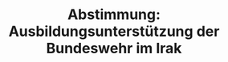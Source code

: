---
layout: abstimmung
title: "Abstimmung: Ausbildungsunterstützung der Bundeswehr im Irak"
categories:
 - Bundeswehr
 - Ausland
tags:
 - Kurdistan
 - Irak
 - Ausbildung
 - UN
abstimmung:
 legislaturperiode: 18
 bundestagssitzung: 215
 abstimmung: 2
links:
 - title: https://www.bundestag.de/parlament/plenum/abstimmung/abstimmung?id=453
   url: https://www.bundestag.de/parlament/plenum/abstimmung/abstimmung?id=453
 - title: http://www.abgeordnetenwatch.de/fortsetzung_der_ausbildungsunterstuetzung_im_irak-1105-848.html
   url: http://www.abgeordnetenwatch.de/fortsetzung_der_ausbildungsunterstuetzung_im_irak-1105-848.html
data:
 - title: Abstimmungsergebnis 20170126_2-data.pdf
   url: /res/abstimmungsliste/20170126_2-data.pdf
 - title: Abstimmungsergebnis 20170126_2_xls-data.csv
   url: /res/abstimmungsliste/analyses/20170126_2_xls-data.csv
documents:
 - title: Drucksache 18/10820.pdf
   url: http://dip21.bundestag.de/dip21/btd/18/108/1810820.pdf
   local: /res/abstimmungsdaten/018-215-02/1810820.pdf
 - title: Drucksache 18/10968.pdf
   url: http://dip21.bundestag.de/dip21/btd/18/109/1810968.pdf
   local: /res/abstimmungsdaten/018-215-02/1810968.pdf
preview: |
     Deutscher Bundestag
    
     215. Sitzung des Deutschen Bundestages
     am Donnerstag, 26. Januar 2017
    
     Endgültiges Ergebnis der Namentlichen Abstimmung Nr. 2
    
     Beschlussempfehlung des Auswärtigen Ausschusses (3. Ausschuss) zu dem Antrag der
     Bundesregierung
     Fortsetzung der Beteiligung bewaffneter deutscher Streitkräfte zur
     Ausbidlungsunterstützung der Sicherheitskräfte der Regierung der Region Kurdistan-Irak
     und der Irakischen Streitkräfte
     - Drucksachen 18/10820 und 18/10968 -
    
     Abgegebene Stimmen insgesamt:
    
     557
    
     Nicht abgegebene Stimmen:
     Ja-Stimmen:
    
     73
     444
    
     Nein-Stimmen:
    
     67
    
     Enthaltungen:
    
     46
    
     Ungültige:
    
     Berlin, den 26.01.2017
    
     0
    
     Beginn: 15:08
     Ende: 15:11
---